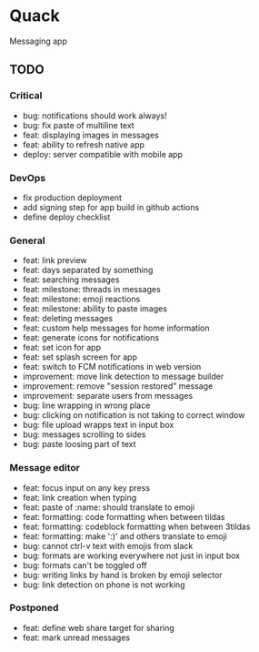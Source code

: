 # Quack
Messaging app

## TODO

### Critical
- bug: notifications should work always!
- bug: fix paste of multiline text
- feat: displaying images in messages
- feat: ability to refresh native app
- deploy: server compatible with mobile app

### DevOps
- fix production deployment 
- add signing step for app build in github actions
- define deploy checklist

### General
- feat: link preview
- feat: days separated by something
- feat: searching messages
- feat: milestone: threads in messages
- feat: milestone: emoji reactions 
- feat: milestone: ability to paste images
- feat: deleting messages
- feat: custom help messages for home information
- feat: generate icons for notifications
- feat: set icon for app
- feat: set splash screen for app
- feat: switch to FCM notifications in web version
- improvement: move link detection to message builder
- improvement: remove "session restored" message
- improvement: separate users from messages 
- bug: line wrapping in wrong place
- bug: clicking on notification is not taking to correct window
- bug: file upload wrapps text in input box
- bug: messages scrolling to sides
- bug: paste loosing part of text 

### Message editor
- feat: focus input on any key press
- feat: link creation when typing
- feat: paste of :name: should translate to emoji
- feat: formatting: code formatting when between tildas
- feat: formatting: codeblock formatting when between 3tildas
- feat: formatting: make ':)' and others translate to emoji
- bug: cannot ctrl-v text with emojis from slack
- bug: formats are working everywhere not just in input box
- bug: formats can't be toggled off
- bug: writing links by hand is broken by emoji selector
- bug: link detection on phone is not working

### Postponed
- feat: define web share target for sharing
- feat: mark unread messages

